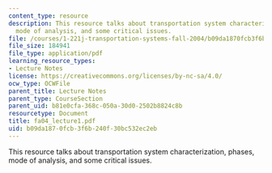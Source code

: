 ```yaml
---
content_type: resource
description: This resource talks about transportation system characterization, phases,
  mode of analysis, and some critical issues.
file: /courses/1-221j-transportation-systems-fall-2004/b09da1870fcb3f6b240f30bc532ec2eb_fa04_lecture1.pdf
file_size: 184941
file_type: application/pdf
learning_resource_types:
- Lecture Notes
license: https://creativecommons.org/licenses/by-nc-sa/4.0/
ocw_type: OCWFile
parent_title: Lecture Notes
parent_type: CourseSection
parent_uid: b81e0cfa-368c-050a-30d0-2502b8824c8b
resourcetype: Document
title: fa04_lecture1.pdf
uid: b09da187-0fcb-3f6b-240f-30bc532ec2eb
---
```

This resource talks about transportation system characterization, phases, mode of analysis, and some critical issues.